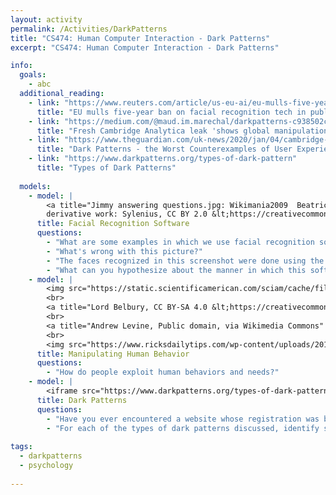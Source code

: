 ```yaml
---
layout: activity
permalink: /Activities/DarkPatterns
title: "CS474: Human Computer Interaction - Dark Patterns"
excerpt: "CS474: Human Computer Interaction - Dark Patterns"

info: 
  goals: 
    - abc
  additional_reading:
    - link: "https://www.reuters.com/article/us-eu-ai/eu-mulls-five-year-ban-on-facial-recognition-tech-in-public-areas-idUSKBN1ZF2QL"
      title: "EU mulls five-year ban on facial recognition tech in public areas"      
    - link: "https://medium.com/@maud.im.marechal/darkpatterns-c938502cee49"
      title: "Fresh Cambridge Analytica leak 'shows global manipulation is out of control'"      
    - link: "https://www.theguardian.com/uk-news/2020/jan/04/cambridge-analytica-data-leak-global-election-manipulation"
      title: "Dark Patterns - the Worst Counterexamples of User Experience Design"
    - link: "https://www.darkpatterns.org/types-of-dark-pattern"
      title: "Types of Dark Patterns"
      
  models:
    - model: |
        <a title="Jimmy answering questions.jpg: Wikimania2009  Beatrice Murch
        derivative work: Sylenius, CC BY 2.0 &lt;https://creativecommons.org/licenses/by/2.0&gt;, via Wikimedia Commons" href="https://commons.wikimedia.org/wiki/File:Face_detection.jpg"><img width="512" alt="Face detection" src="https://upload.wikimedia.org/wikipedia/commons/e/ef/Face_detection.jpg"></a>
      title: Facial Recognition Software
      questions:
        - "What are some examples in which we use facial recognition software today?"
        - "What's wrong with this picture?"
        - "The faces recognized in this screenshot were done using the <code>opencv</code> library.  Given what you know about eye tracking applications, how do you think faces are recognized by software?"
        - "What can you hypothesize about the manner in which this software was trained to recognize faces?"
    - model: |
        <img src="https://static.scientificamerican.com/sciam/cache/file/01E7FF34-0BE9-4D4E-8A9AD915B3A8E146_source.png?w=590&h=800&EBA6CE72-3658-49DF-89E1B976C04931A4" alt="A Snopes.com screenshot on a Scientific American article discussing a fake news post claiming that the Pope endorsed a US presidential candidate.">
        <br>
        <a title="Lord Belbury, CC BY-SA 4.0 &lt;https://creativecommons.org/licenses/by-sa/4.0&gt;, via Wikimedia Commons" href="https://commons.wikimedia.org/wiki/File:Clickjacking.png"><img width="512" alt="Clickjacking" src="https://upload.wikimedia.org/wikipedia/commons/thumb/0/0f/Clickjacking.png/512px-Clickjacking.png"></a>
        <br>
        <a title="Andrew Levine, Public domain, via Wikimedia Commons" href="https://commons.wikimedia.org/wiki/File:PhishingTrustedBank.png"><img width="512" alt="PhishingTrustedBank" src="https://upload.wikimedia.org/wikipedia/commons/d/d0/PhishingTrustedBank.png"></a>
        <br>
        <img src="https://www.ricksdailytips.com/wp-content/uploads/2019/08/fraudulent-unsubscribe-email.jpg" alt="A fake unsubscribe email link as shown on Ricks Daily Tips">
      title: Manipulating Human Behavior
      questions:
        - "How do people exploit human behaviors and needs?"
    - model: |
        <iframe src="https://www.darkpatterns.org/types-of-dark-pattern" width="100%" height="800"></iframe>
      title: Dark Patterns
      questions:
        - "Have you ever encountered a website whose registration was broken into multiple steps, in which the first step asks only for non-personal information, but the last step requires contact or payment information?  Which dark pattern does this fall into?"
        - "For each of the types of dark patterns discussed, identify some real examples that exemplify each from your own personal experience."
        
tags:
  - darkpatterns
  - psychology
  
---
```

